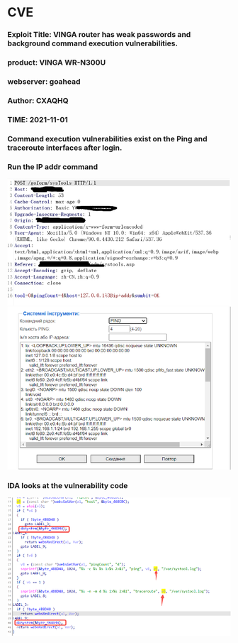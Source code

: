 # CVE


### Exploit Title: VINGA router has weak passwords and background command execution vulnerabilities.
### product: VINGA WR-N300U 
### webserver: goahead
### Author: CXAQHQ
### TIME: 2021-11-01

### Command execution vulnerabilities exist on the Ping and traceroute interfaces after login.
### Run the IP addr command
![avatar](post.jpg)
![avatar](222.png)


### IDA looks at the vulnerability code
![avatar](333.png)
